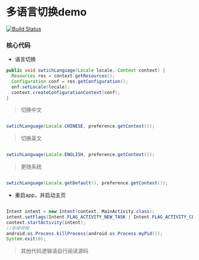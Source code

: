 # 多语言切换demo

[![Build Status](https://travis-ci.org/yy1300326388/SwitchLanguage.svg?branch=master)](https://travis-ci.org/yy1300326388/SwitchLanguage)

### 核心代码

- 语言切换

``` java
public void swtichLanguage(Locale locale, Context context) {
  Resources res = context.getResources();
  Configuration conf = res.getConfiguration();
  onf.setLocale(locale);
  context.createConfigurationContext(conf);
}
```

> 切换中文

```java

swtichLanguage(Locale.CHINESE, preference.getContext());
```

> 切换英文

```java

swtichLanguage(Locale.ENGLISH, preference.getContext());
```

> 更随系统

```java

swtichLanguage(Locale.getDefault(), preference.getContext());
```

- 重启app，并启动主页

```java

Intent intent = new Intent(context, MainActivity.class);
intent.setFlags(Intent.FLAG_ACTIVITY_NEW_TASK | Intent.FLAG_ACTIVITY_CLEAR_TASK);
context.startActivity(intent);
//杀掉进程
android.os.Process.killProcess(android.os.Process.myPid());
System.exit(0);
```


> 其他代码逻辑请自行阅读源码

